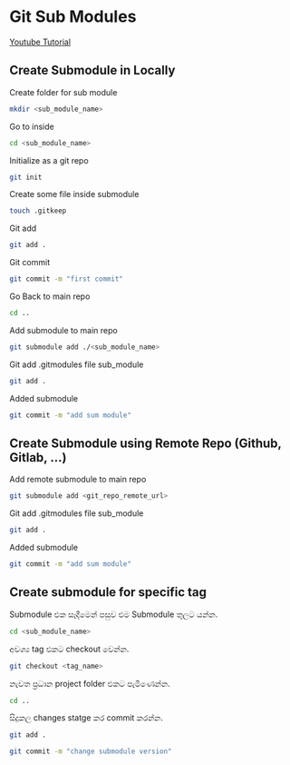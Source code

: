 # Git Sub Modules

[Youtube Tutorial](https://www.youtube.com/watch?v=ZYq3NJnO08U)

## Create Submodule in Locally

Create folder for sub module
```bash
mkdir <sub_module_name>
```

Go to inside
```bash
cd <sub_module_name>
```

Initialize as a git repo
```bash
git init
```

Create some file inside submodule
```bash
touch .gitkeep
```

Git add
```bash
git add .
```

Git commit
```bash
git commit -m "first commit"
```

Go Back to main repo
```bash
cd ..
```

Add submodule to main repo
```bash
git submodule add ./<sub_module_name>
```

Git add .gitmodules file sub_module
```bash
git add .
```

Added submodule 
```bash
git commit -m "add sum module"
```

## Create Submodule using Remote Repo (Github, Gitlab, ...)

Add remote submodule to main repo
```bash
git submodule add <git_repo_remote_url>
```

Git add .gitmodules file sub_module
```bash
git add .
```

Added submodule 
```bash
git commit -m "add sum module"
```

## Create submodule for specific tag

Submodule එක සෑදීමෙන් පසුව එම Submodule තුලට යන්න.
```bash
cd <sub_module_name>
```

අවශ්‍ය tag එකට checkout වෙන්න.
```bash
git checkout <tag_name>
```

නැවත ප්‍රධාන project folder එකට පැමිණෙන්න.
```bash
cd ..
```

සිදුකල changes statge කර commit කරන්න.
```bash
git add .
```
```bash
git commit -m "change submodule version"
```